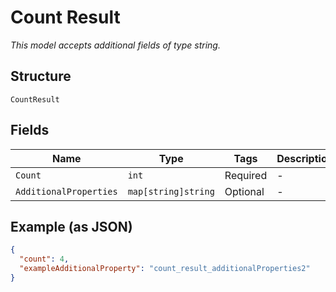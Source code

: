 
# Count Result

*This model accepts additional fields of type string.*

## Structure

`CountResult`

## Fields

| Name | Type | Tags | Description |
|  --- | --- | --- | --- |
| `Count` | `int` | Required | - |
| `AdditionalProperties` | `map[string]string` | Optional | - |

## Example (as JSON)

```json
{
  "count": 4,
  "exampleAdditionalProperty": "count_result_additionalProperties2"
}
```

